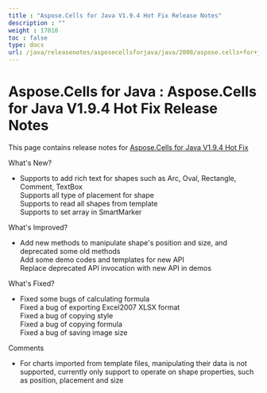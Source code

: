 ```yaml
---
title : "Aspose.Cells for Java V1.9.4 Hot Fix Release Notes" 
description : "" 
weight : 17010 
toc : false
type: docs
url: /java/releasenotes/asposecellsforjava/java/2008/aspose.cells+for+java+v1.9.4+hot+fix+release+notes/
---
```


# Aspose.Cells for Java : Aspose.Cells for Java V1.9.4 Hot Fix Release Notes


This page contains release notes for [Aspose.Cells for Java V1.9.4 Hot Fix](http://www.aspose.com/downloads/cells/java/new-releases/aspose.cells-for-java-v1.9.4-hot-fix/)

What's New?

*   Supports to add rich text for shapes such as Arc, Oval, Rectangle, Comment, TextBox  
    Supports all type of placement for shape  
    Supports to read all shapes from template  
    Supports to set array in SmartMarker

What's Improved?

*   Add new methods to manipulate shape's position and size, and deprecated some old methods  
    Add some demo codes and templates for new API  
    Replace deprecated API invocation with new API in demos

What's Fixed?

*   Fixed some bugs of calculating formula  
    Fixed a bug of exporting Excel2007 XLSX format  
    Fixed a bug of copying style  
    Fixed a bug of copying formula  
    Fixed a bug of saving image size

Comments

*   For charts imported from template files, manipulating their data is not supported, currently only support to operate on shape properties, such as position, placement and size

